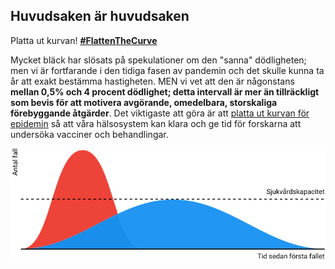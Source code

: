 ## Huvudsaken är huvudsaken 
Platta ut kurvan! [**\#FlattenTheCurve**](https://twitter.com/hashtag/FlattenTheCurve?src=hashtag_click) 

Mycket bläck har slösats på spekulationer om den "sanna" dödligheten; men vi är fortfarande i den tidiga fasen av pandemin och det skulle kunna ta år att exakt bestämma hastigheten. MEN vi vet att den är någonstans **mellan 0,5% och 4 procent dödlighet; detta intervall är mer än tillräckligt som bevis för att motivera avgörande, omedelbara, storskaliga förebyggande åtgärder**. Det viktigaste att göra är att [platta ut kurvan för epidemin](https://www.economist.com/briefing/2020/02/29/covid-19-is-now-in-50-countries-and-things-will-get-worse) så att våra hälsosystem kan klara och ge tid för forskarna att undersöka vacciner och behandlingar.

![](/sv/images/health-system-capacity.svg)
